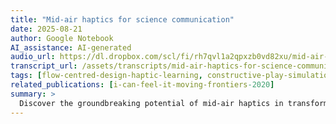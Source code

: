 ```yaml
---
title: "Mid-air haptics for science communication"
date: 2025-08-21
author: Google Notebook
AI_assistance: AI-generated
audio_url: https://dl.dropbox.com/scl/fi/rh7qvl1a2qpxzb0vd82xu/mid-air-haptics-for-science-communication.m4a?rlkey=3wpo04sirzgmagqpfx2uuyo2h&dl=1
transcript_url: /assets/transcripts/mid-air-haptics-for-science-communication.html
tags: [flow-centred-design-haptic-learning, constructive-play-simulations]
related_publications: [i-can-feel-it-moving-frontiers-2020]
summary: >
  Discover the groundbreaking potential of mid-air haptics in transforming science communication. This episode delves into how this innovative touch technology can make complex scientific concepts tangible and engaging, fostering enjoyment and interest among the public. You'll learn about its unique ability to create dynamic sensations, facilitate shared experiences, and offer flexible storytelling for diverse audiences.
---
```


